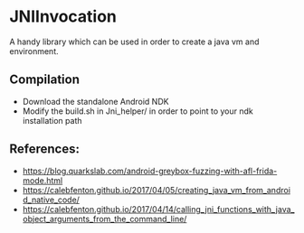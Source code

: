 # JNIInvocation

A handy library which can be used in order to create a java vm and environment. 

## Compilation

- Download the standalone Android NDK
- Modify the build.sh in Jni_helper/ in order to point to your ndk installation path

## References:

- https://blog.quarkslab.com/android-greybox-fuzzing-with-afl-frida-mode.html
- https://calebfenton.github.io/2017/04/05/creating_java_vm_from_android_native_code/
- https://calebfenton.github.io/2017/04/14/calling_jni_functions_with_java_object_arguments_from_the_command_line/
  